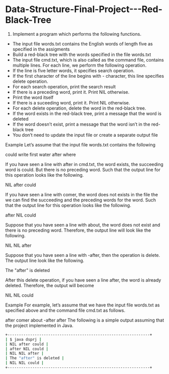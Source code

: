 # Data-Structure-Final-Project---Red-Black-Tree

1. Implement a program which performs the following functions.
* The input file words.txt contains the English words of length five as specified in the
assigments
*  Build a red-black tree with the words specified in the file words.txt
* The input file cmd.txt, which is also called as the command file, contains multiple
lines. For each line, we perform the following operation.
* If the line is five letter words, it specifies search operation.
* If the first character of the line begins with - character, this line specifies delete
operation.
* For each search operation, print the search result
* If there is a preceding word, print it. Print NIL otherwise.
* Print the word itself
* If there is a suceeding word, print it. Print NIL otherwise.
* For each delete operation, delete the word in the red-black tree.
* If the word exists in the red-black tree, print a message that the word is deleted
* If the word doesn’t exist, print a message that the word isn’t in the red-black tree
* You don’t need to update the input file or create a separate output file

Example
Let’s assume that the input file words.txt contains the following

could
write
first
water
after
where

If you have seen a line with after in cmd.txt, the word exists, the succeeding word is
could. But there is no preceding word. Such that the output line for this operation looks like
the following.

NIL after could

If you have seen a line with comer, the word does not exists in the file the we can find the
succeeding and the preceding words for the word. Such that the output line for this operation
looks like the following.

after NIL could

Suppose that you have seen a line with about, the word does not exist and there is no preceding word. Therefore, the output line will look like the following.

NIL NIL after

Suppose that you have seen a line with -after, then the operation is delete. The output line
look like the following.

The "after" is deleted

After this delete operation, if you have seen a line after, the word is already deleted. Therefore, the output will become

NIL NIL could

Example For example, let’s assume that we have the input file words.txt as specified above
and the command file cmd.txt as follows.

after
comer
about
-after
after
The following is a simple output assuming that the project implemented in Java.
```sh
+---------------------------------------------------------------+
| $ java dsprj |
| NIL after could |
| after NIL could |
| NIL NIL after |
| The "after" is deleted |
| NIL NIL could |
+---------------------------------------------------------------+
```
